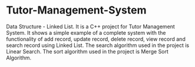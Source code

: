 # Tutor-Management-System
Data Structure - Linked List.
It is a C++ project for Tutor Management System. It shows a simple example of a complete system with the functionality of 
add record, update record, delete record, view record and search record using Linked List.
The search algorithm used in the project is Linear Search.
The sort algorithm used in the project is Merge Sort Algorithm.
